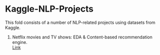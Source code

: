 # Kaggle-NLP-Projects

This fold consists of a number of NLP-related projects using datasets from Kaggle. 
1. Netflix movies and TV shows: EDA & Content-based recommendation engine.  
[Link](https://github.com/Katherine511/Kaggle-NLP-Projects/blob/master/netflix.ipynb)
